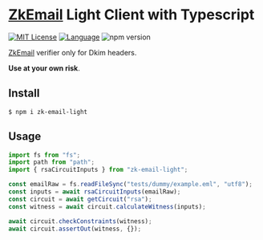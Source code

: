 # [ZkEmail](https://github.com/zkemail) Light Client with Typescript

[![MIT License](https://img.shields.io/github/license/invers-technology/zk-email-light-ts?style=flat-square)](https://github.com/invers-technology/zk-email-light-ts/blob/master/LICENSE) [![Language](https://img.shields.io/badge/language-TypeScript-blue.svg?style=flat-square)](https://www.typescriptlang.org) ![npm version](https://badge.fury.io/js/zk-email-light.svg)

[ZkEmail](https://github.com/zkemail) verifier only for Dkim headers.

**Use at your own risk**.

## Install

```
$ npm i zk-email-light
```

## Usage

```ts
import fs from "fs";
import path from "path";
import { rsaCircuitInputs } from "zk-email-light";

const emailRaw = fs.readFileSync("tests/dummy/example.eml", "utf8");
const inputs = await rsaCircuitInputs(emailRaw);
const circuit = await getCircuit("rsa");
const witness = await circuit.calculateWitness(inputs);

await circuit.checkConstraints(witness);
await circuit.assertOut(witness, {});
```
